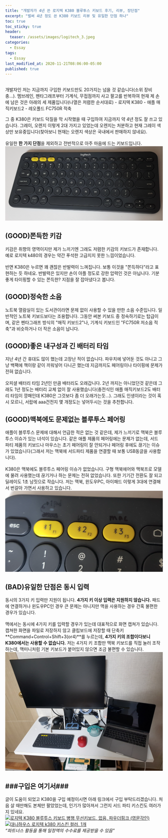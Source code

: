```yaml
---
title: "개발자가 4년 쓴 로지텍 K380 블루투스 키보드 후기, 리뷰, 장단점"
excerpt: "벌써 4년 정도 쓴 K380 키보드 리뷰 및 유일한 단점 하나"
toc: true
toc_sticky: true
header:
  teaser: /assets/images/logitech_3.jpeg
categories:
  - Essay
tags:
  - Essay 
last_modified_at: 2020-11-21T08:06:00-05:00
published: true
---
```

<script src="https://ads-partners.coupang.com/g.js"></script>
<script>
	new PartnersCoupang.G({ id:368772 });
</script>  
<br>
개발자인 저는 지금까지 구입한 키보드만도 20가지는 넘을 것 같습니다(소위 장비충...). 멤브레인, 펜타그래프부터 기계식, 무접점까지 사고 팔고를 반복하여 현재 제 손에 남은 것은 아래의 세 제품입니다(나열은 저렴한 순서대로)  
- 로지텍 K380
- 애플 매직키보드2
- 레오폴드 FC750R 적축  

그 중 K380은 키보드 덕질을 막 시작했을 때 구입하여 지금까지 약 4년 정도 잘 쓰고 있습니다. 그레이, 오렌지 이렇게 2대 가지고 있었는데 오렌지는 처분하고 현재 그레이 색상만 보유중입니다(찾아보니 현재는 오렌지 색상은 국내에서 판매하지 않네요). 
<br>  
유일한 **한 가지 단점**을 제외하고 전반적으로 아주 마음에 드는 키보드입니다.  
![logitech_3](/assets/images/logitech_3.jpeg)  


## (GOOD)쫀득한 키감
키감은 취향의 영역이지만 제가 느끼기엔 그래도 저렴한 키감의 키보드가 존재합니다. 예로 로지텍 k480의 경우는 약간 푸석한 고급지지 못한 느낌이었습니다.   
<br>
반면 K380은 누르면 꽤 괜찮은 반발력이 느껴집니다. 보통 이것을 "쫀득하다"라고 표현하는 듯 하네요. 반발력은 있지만 손이 아플 정도로 강한 압력인 것은 아닙니다. 기분 좋게 타이핑할 수 있는 쫀득한? 지점을 잘 잡아냈다고 봅니다.

## (GOOD)정숙한 소음
노트북 열람실이 있는 도서관이라면 문제 없이 사용할 수 있을 만한 소음 수준입니다. 일반적인 노트북 키보드보다는 조용합니다. 그동안 써본 키보드 중 정숙하기로는 탑급이며, 같은 펜타그래프 방식의 "매직 키보드2"나, 기계식 키보드인 "FC750R 저소음 적축"과 비슷하거나 더 작은 소음이 납니다.


## (GOOD)좋은 내구성과 긴 배터리 타임
지난 4년 간 휴대도 많이 했는데 고장난 적이 없습니다. 파우치에 넣어둔 것도 아니고 그냥 백팩에 책이랑 같이 끼워넣어 다니곤 했는데 지금까지도 페어링이나 타이핑에 문제가 전혀 없습니다.   
<br>
오피셜 배터리 타임 2년인 만큼 배터리도 오래갑니다. 2년 까지는 아니었던것 같은데 그래도 1년 정도는 배터리 교체 없이 잘 사용했습니다(충전식인 애플 매직키보드2도 배터리 타임이 깡패인데 K380은 그것보다 좀 더 오래가는듯...). 그래도 인생이라는 것이 혹시 모르니, 서랍에 aaa건전지 몇 개정도는 넣어두시는 것을 추천합니다.


## (GOOD)맥북에도 문제없는 블루투스 페어링
애플이 블루투스 문제에 대해서 언급한 적은 없는 것 같은데, 제가 느끼기로 맥북은 블루투스 이슈가 있는 녀석이 있습니다. 같은 애플 제품의 페어링에는 문제가 없는데, 서드 파티 제품의 키보드나 마우스는 초기 페어링이 잘 안되거나 페어링 후에도 끊기는 이슈가 있었습니다(그래서 저는 맥북에 서드파티 제품을 연결할 때 보통 USB동글을 사용합니다).  
<br>
K380은 맥북에도 블루투스 페어링 이슈가 없었습니다. 구형 맥북에어와 맥북프로 모델에 물려 사용했는데 끊기거나 하는 문제는 전혀 없었습니다. 또한 기기간 전환도 잘 되고 딜레이도 1초 남짓으로 작습니다. 저는 맥북, 윈도우PC, 아이패드 이렇게 3대에 연결해서 번갈아 가면서 사용하고 있습니다.  
![logitech_1](/assets/images/logitech_1.jpeg)

## (BAD)유일한 단점은 동시 입력
동시의 3가지 키 입력만 지원이 됩니다. **4가지 키 이상 입력은 지원하지 않습니다.** 패드에 연결하거나 윈도우PC인 경우 큰 문제는 아니지만 맥을 사용하는 경우 간혹 불편한 경우가 있습니다.  
<br>
맥에서는 동시에 4가지 키를 입력할 경우가 있는데 대표적으로 화면 캡쳐가 있습니다. 캡쳐한 화면을 파일로 저장하지 않고 클립보드에 저장할 때 단축키 **Command+Control+Shift+3(or4)**를 누르는데, **4가지 키의 조합이다보니 K380에서는 사용할 수 없습니다.** 저는 4가지 키 조합만 맥북 키보드를 직접 눌러 조작하는데, 맥미니처럼 기본 키보드가 붙어있지 않으면 조금 불편할 수 있습니다.  
![logitech_2](/assets/images/logitech_2.jpeg)


## ###구입은 여기서###
글이 도움이 되었고 K380을 구입 예정이시면 아래 링크에서 구입 부탁드리겠습니다. 처음 살 때만해도 본체만 팔았었는데, 인기가 많아져서 그런지 서드 파티 키스킨도 여러가지 있네요.  
<a href="https://coupa.ng/bMDVKN" target="_blank"><img src="https://static.coupangcdn.com/image/affiliate/banner/709286a25bebf22bd0f39405621684c9@2x.jpg" alt="로지텍 K380 블루투스 키보드 병행 무선키보드, 없음, 파우더핑크 (영문각인)" width="120" height="240"></a>
<a href="https://coupa.ng/bMDVQ0" target="_blank"><img src="https://static.coupangcdn.com/image/affiliate/banner/a0c650acd2844f5550614f1cf82a99cd@2x.jpg" alt="대니하우스 로지텍 k380 키스킨 컬러, 1개" width="120" height="240"></a>  
*“파트너스 활동을 통해 일정액의 수수료를 제공받을 수 있음"*